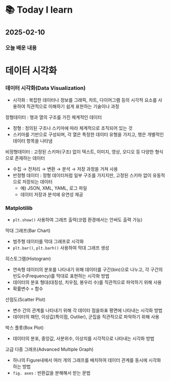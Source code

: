 # 📚 Today I learn

## 2025-02-10

### 오늘 배운 내용

# 데이터 시각화

### 데이터 시각화(Data Visualization)

- 시각화 : 복잡한 데이터나 정보를 그래픽, 차트, 다이어그램 등의 시각적 요소를 사용하여 직관적으로 이해하기 쉽게 표현하는 기술이나 과정

정형데이터  : 행과 열의 구조를 가진 체계적인 데이터

- 정형 : 정의된 구조나 스키마에 따라 체계적으로 조직되어 있는 것
- 스키마를 기반으로 구성되며, 각 열은 특정한 데이터 유형을 가지고, 행은 개별적인 데이터 항목을 나타냄

비정형데이터 : 고정된 스키마(구조) 없이 텍스트, 이미지, 영상, 오디오 등 다양한 형식으로 존재하는 데이터

- 수집 → 전처리 → 변환 → 분석 → 저장 과정을 거쳐 사용
- 반정형 데이터 : 정형 데이터처럼 일부 구조를 가지지만, 고정된 스키마 없이 유동적으로 저장되는 데이터
    - 예) JSON, XML, YAML, 로그 파일
    - 데이터 저장과 분석에 유연성 제공

### Matplotilib

- `plt.show()` 사용하여 그래프 출력(코렙 환경에서는 안써도 출력 가능)

막대 그래프(Bar Chart)

- 범주형 데이터를 막대 그래프로 시각화
- `plt.bar()`, `plt.barh()` 사용하여 막대 그래프 생성

히스토그램(Histogram)

- 연속형 데이터의 분포를 나타내기 위해 데이터를 구간(bin)으로 나누고, 각 구간의 빈도수(Frequency)를 막대로 표현하는 시각화 방법
- 데이터의 분포 형대(대칭성, 치우침, 봉우리 수)를 직관적으로 파악하기 위해 사용
- 확률변수 = 함수

산점도(Scatter Plot)

- 변수 간의 관계를 나타내기 위해 각 데이터 점을좌표 평면에 나타내는 시각화 방법
- 데이터의 패턴, 이상값(특이점, Outlier), 군집을 직관적으로 파악하기 위해 사용

박스 플롯(Box Plot)

- 데이터의 분포, 중앙값, 사분위수, 이상치를 시각적으로 나타내는 시각화 방법

고급 다중 그래프(Advanced Multiple Graph)

- 하나의 Figure내에서 여러 개의 그래프를 배치하여 데이터 관계를 동시에 시각화 하는 방법
- `fig. axes` : 반환값을 분해해서 받는 문법

